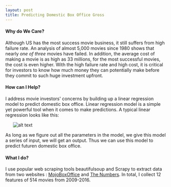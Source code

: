 ```yaml
---
layout: post
title: Predicting Domestic Box Office Gross
---
```

#### Why do We Care?
Although US has the most success movie business, it still suffers from high failure rate. An analysis of almost 5,000 movies since 1980 shows that nearly *one of three* movies have failed. In addition, the average cost of making a movie is as high as 33 millions, for the most successful movies, the cost is even higher. With the high failure rate and high cost, it is critical for investors to know how much money they can potentially make before they commit to such huge investment upfront.
#### How can I Help?
I address movie investors' concerns by building up a linear regression model to predict domestic box office. Linear regression model is a simple yet powerful tool when it comes to make predictions. A typical linear regression looks like this:

&nbsp;&nbsp;&nbsp;&nbsp;&nbsp;&nbsp;![alt text](https://siyuan126.github.io/images/multi-regression-equation.png)

As long as we figure out all the parameters in the model, we give this model a series of input, we will get an output. Thus we can use this model to predict futuren domestic box office. 

#### What I do?
I use popular web scraping tools beautifulsoup and Scrapy to extract data from two websites : [MojoBoxOffice]( http://www.boxofficemojo.com) and [The Numbers](http://www.the-numbers.com). In total, I collect 12 features of 514 movies from 2009-2016. 
